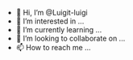 - 👋 Hi, I’m @Luigit-luigi
- 👀 I’m interested in ...
- 🌱 I’m currently learning ...
- 💞️ I’m looking to collaborate on ...
- 📫 How to reach me ...

<!---
Luigit-luigi/Luigit-luigi is a ✨ special ✨ repository because its `README.md` (this file) appears on your GitHub profile.
You can click the Preview link to take a look at your changes.
--->
